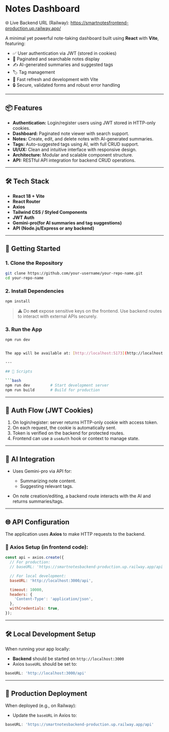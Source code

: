 # Notes Dashboard

  🌐 Live Backend URL (Railway):
  https://smartnotesfrontend-production.up.railway.app/  
  
A minimal yet powerful note-taking dashboard built using **React** with **Vite**, featuring:

* ✅ User authentication via JWT (stored in cookies)
* 📄 Paginated and searchable notes display
* ✍️ AI-generated summaries and suggested tags
* 🏷️ Tag management
* 🚀 Fast refresh and development with Vite
* 🔒 Secure, validated forms and robust error handling

---

## 📦 Features

* **Authentication:** Login/register users using JWT stored in HTTP-only cookies.
* **Dashboard:** Paginated note viewer with search support.
* **Notes:** Create, edit, and delete notes with AI-generated summaries.
* **Tags:** Auto-suggested tags using AI, with full CRUD support.
* **UI/UX:** Clean and intuitive interface with responsive design.
* **Architecture:** Modular and scalable component structure.
* **API:** RESTful API integration for backend CRUD operations.

---

## 🛠️ Tech Stack

* **React 18 + Vite**
* **React Router**
* **Axios**
* **Tailwind CSS / Styled Components**
* **JWT Auth**
* **Gemini-pro(for AI summaries and tag suggestions)**
* **API (Node.js/Express or any backend)**

---

## 🚀 Getting Started

### 1. Clone the Repository

```bash
git clone https://github.com/your-username/your-repo-name.git
cd your-repo-name
```

### 2. Install Dependencies

```bash
npm install
```

> ⚠️ Do **not** expose sensitive keys on the frontend. Use backend routes to interact with external APIs securely.

### 3. Run the App

```bash
npm run dev


The app will be available at: [http://localhost:5173](http://localhost:5173)

---

## 📌 Scripts

```bash
npm run dev         # Start development server
npm run build       # Build for production
```

---

## 🔐 Auth Flow (JWT Cookies)

1. On login/register: server returns HTTP-only cookie with access token.
2. On each request, the cookie is automatically sent.
3. Token is verified on the backend for protected routes.
4. Frontend can use a `useAuth` hook or context to manage state.

---

## 🧠 AI Integration

* Uses Gemini-pro via API for:

  * Summarizing note content.
  * Suggesting relevant tags.
* On note creation/editing, a backend route interacts with the AI and returns summaries/tags.

---
## 🌐 API Configuration

The application uses **Axios** to make HTTP requests to the backend.

### 🔧 Axios Setup (in frontend code):

```js
const api = axios.create({
  // For production:
  // baseURL: 'https://smartnotesbackend-production.up.railway.app/api',

  // For local development:
  baseURL: 'http://localhost:3000/api',

  timeout: 10000,
  headers: {
    'Content-Type': 'application/json',
  },
  withCredentials: true,
});
```

---

## 🛠️ Local Development Setup

When running your app locally:

* **Backend** should be started on `http://localhost:3000`
* Axios `baseURL` should be set to:

```js
baseURL: 'http://localhost:3000/api'
```

---

## 🚀 Production Deployment

When deployed (e.g., on Railway):

* Update the `baseURL` in Axios to:

```js
baseURL: 'https://smartnotesbackend-production.up.railway.app/api'
```
